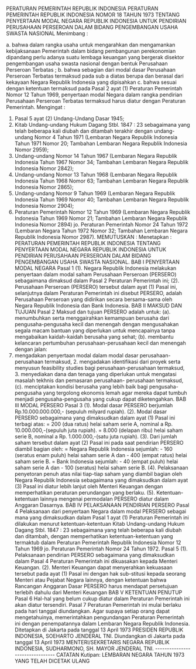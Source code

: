  PERATURAN PEMERINTAH REPUBLIK INDONESIA PERATURAN PEMERINTAH REPUBLIK INDONESIA NOMOR 18 TAHUN 1973 TENTANG PENYERTAAN MODAL NEGARA REPUBLIK INDONESIA UNTUK PENDIRIAN PERUSAHAAN PERSEROAN DALAM BIDANG PENGEMBANGAN USAHA SWASTA NASIONAL
Menimbang :

a. bahwa dalam rangka usaha untuk mengarahkan dan mengamankan kebijaksanaan Pemerintah dalam bidang pembangunan perekonomian dipandang perlu adanya suatu lembaga keuangan yang bergerak disektor pengembangan usaha swasta nasional dengan bentuk Perusahaan Perseroan Terbatas ;
b. bahwa sebagian dari modal dasar Perusahaan Perseroan Terbatas termaksud pada sub a diatas berupa dan berasal dari kekayaan Negara Republik Indonesia yang dipisahkan c. bahwa sesuai dengan ketentuan termaksud pada Pasal 2 ayat (1) Peraturan Pemerintah Nomor 12 Tahun 1969, penyertaan modal Negara dalam rangka pendirian Perusahaan Perseroan Terbatas termaksud harus diatur dengan Peraturan Pemerintah.
Mengingat :

1. Pasal 5 ayat (2) Undang-Undang Dasar 1945;
2. Kitab Undang-undang Hukum Dagang Stbl. 1847 : 23 sebagaimana yang telah beberapa kali diubah dan ditambah terakhir dengan undang-undang Nomor 4 Tahun 1971 (Lembaran Negara Republik Indonesia Tahun 1971 Nomor 20; Tambahan Lembaran Negara Republik Indonesia Nomor 2959);
3. Undang-undang Nomor 14 Tahun 1967 (Lembaran Negara Republik Indonesia Tahun 1967 Nomor 34; Tambahan Lembaran Negara Republik Indonesia Nomor 2842);
4. Undang-undang Nomor 13 Tahun 1968 (Lembaran Negara Republik Indonesia Tahun 1968 Nomor 63; Tambahan Lembaran Negara Republik Indonesia Nomor 2865);
5. Undang-undang Nomor 9 Tahun 1969 (Lembaran Negara Republik Indonesia Tahun 1969 Nomor 40; Tambahan Lembaran Negara Republik Indonesia Nomor 2904);
6. Peraturan Pemerintah Nomor 12 Tahun 1969 (Lembaran Negara Republik Indonesia Tahun 1969 Nomor 21; Tambahan Lembaran Negara Republik Indonesia Nomor 2894) jo. Peraturan Pemerintah Nomor 24 Tahun 1972 (Lembaran Negara Tahun 1972 Nomor 32; Tambahan Lembaran Negara Republik Indonesia Nomor 2987).
MEMUTUSKAN :
 Menetapkan : PERATURAN PEMERINTAH REPUBLIK INDONESIA TENTANG PENYERTAAN MODAL NEGARA REPUBLIK INDONESIA UNTUK PENDIRIAN PERUSAHAAN PERSEROAN DALAM BIDANG PENGEMBANGAN USAHA SWASTA NASIONAL.
BAB I PENYERTAAN MODAL NEGARA
Pasal 1
(1). Negara Republik Indonesia melakukan penyertaan dalam modal saham Perusahaan Perseroan (PERSERO) sebagaimana dimaksud dalam Pasal 2 Peraturan Pemerintah ini;
(2). Perusahaan Perseroan (PERSERO) tersebut dalam ayat (1) Pasal ini, selanjutnya dalam Peraturan Pemerintah ini disebut PERSERO, adalah Perusahaan Perseroan yang didirikan secara bersama-sama oleh Negara Republik Indonesia dan Bank Indonesia.
BAB II MAKSUD DAN TUJUAN
Pasal 2
Maksud dan tujuan PERSERO adalah untuk: (a). menumbuhkan serta menggairahkan kemampuan berusaha dari pengusaha-pengusaha kecil dan menengah dengan mengusahakan segala macam bantuan yang diperlukan untuk mencapainya tanpa mengabaikan kaidah-kaidah berusaha yang sehat; (b). membantu kelancaran pertumbuhan perusahaan-perusahaan kecil dan menengah dengan jalan:
1. mengadakan penyertaan modal dalam modal dasar perusahaan-perusahaan termaksud, 2. mengadakan identifikasi dari proyek serta menyusun feasibility studies bagi perusahaan-perusahaan termaksud, 3. menyediakan dana dan tenaga yang diperlukan untuk mengatasi masalah tekhnis dan pemasaran perusahaan- perusahaan termaksud, (c). menciptakan kondisi berusaha yang lebih baik bagi pengusaha-pengusaha yang tergolong ekonomis lemah agar mereka dapat tumbuh menjadi pengusaha-pengusaha yang cukup dapat diketengahkan.
BAB III MODAL PERSERO
Pasal 3
(1). Modal dasar PERSERO berjumlah Rp.10.000.000.000,- (sepuluh milyard rupiah).
(2). Modal dasar PERSERO sebagaimana yang dimaksudkan dalam ayat (1) Pasal ini terbagi atas: = 200 (dua ratus) helai saham serie A, nominal a Rp.
10.000.000,-(sepuluh juta rupiah). = 8.000 (delapan ribu) helai saham serie B, nominal a Rp.
1.000.000,-(satu juta rupiah).
(3). Dari jumlah saham tersebut dalam ayat (2) Pasal ini pada saat pendirian PERSERO diambil bagian oleh: = Negara Republik Indonesia sejumlah: - 160 (seratus enam puluh) helai saham serie A dan - 400 (empat ratus) helai saham serie B. = Bank Indonesia sejumlah: - 40 (empat puluh) helai saham serie A dan - 100 (seratus) helai saham serie B.
(4). Pelaksanaan penyetoran penuh atas nilai tiap-tiap saham yang diambil bagian oleh Negara Republik Indonesia sebagaimana yang dimaksudkan dalam ayat (3) Pasal ini diatur lebih lanjut oleh Menteri Keuangan dengan memperhatikan peraturan perundangan yang berlaku.
(5). Ketentuan-ketentuan lainnya mengenai permodalan PERSERO diatur dalam Anggaran Dasarnya.
BAB IV PELAKSANAAN PENDIRIAN PERSERO
Pasal 4
Pelaksanaan dari penyertaan Negara dalam modal PERSERO sebagai mana yang dimaksudkan dalam Pasal 1 ayat (1) Peraturan Pemerintah ini dilakukan menurut ketentuan-ketentuan Kitab Undang-undang Hukum Dagang Stbl. 1847 : 23 sebagaimana yang telah beberapa kali diubah dan ditambah, dengan memperhatikan ketentuan-ketentuan yang termaktub dalam Peraturan Pemerintah Republik Indonesia Nomor 12 Tahun 1969 jo. Peraturan Pemerintah Nomor 24 Tahun 1972.
Pasal 5
(1). Pelaksanaan pendirian PERSERO sebagaimana yang dimaksudkan dalam Pasal 4 Peraturan Pemerintah ini dikuasakan kepada Menteri Keuangan.
(2). Menteri Keuangan dapat menyerahkan kekuasaan tersebut pada ayat (1) Pasal ini dengan hak sub-stitusi kepada seorang Menteri atau Pejabat Negara lainnya, dengan ketentuan bahwa Rancangan Anggaran Dasar PERSERO harus mendapat persetujuan terlebih dahulu dari Menteri Keuangan
BAB V KETENTUAN PENUTUP
Pasal 6
Hal-hal yang belum cukup diatur dalam Peraturan Pemerintah ini akan diatur tersendiri.
Pasal 7
Peraturan Pemerintah ini mulai berlaku pada hari tanggal diundangkan. Agar supaya setiap orang dapat mengetahuinya, memerintahkan pengundangan Peraturan Pemerintah ini dengan penempatannya dalam Lembaran Negara Republik Indonesia. Ditetapkan di Jakarta pada tanggal 13 April 1973 PRESIDEN REPUBLIK INDONESIA, SOEHARTO JENDERAL TNI. Diundangkan di Jakarta pada tanggal 13 April 1973 MENTERI/SEKRETARIS NEGARA REPUBLIK INDONESIA, SUDHARMONO, SH. MAYOR JENDERAL TNI. -------------------------------- CATATAN Kutipan: LEMBARAN NEGARA TAHUN 1973 YANG TELAH DICETAK ULANG